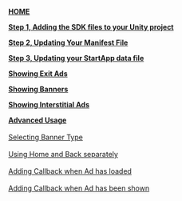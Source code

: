[**HOME**](Android-InApp-Unity-NH-Documentation)

[**Step 1, Adding the SDK files to your Unity project**](Android-InApp-Unity-NH-Documentation#step1)

[**Step 2, Updating Your Manifest File**](Android-InApp-Unity-NH-Documentation#step2)

[**Step 3, Updating your StartApp data file**](Android-InApp-Unity-NH-Documentation#step3)

[**Showing Exit Ads**](Android-InApp-Unity-NH-Documentation#step4)

[**Showing Banners**](Android-InApp-Unity-NH-Documentation#step5)

[**Showing Interstitial Ads**](Android-InApp-Unity-NH-Documentation#step6)

[**Advanced Usage**](unity-NH-android-advanced-usage)<br></br>
  [Selecting Banner Type](unity-NH-android-advanced-usage#banner-type)<br></br> 
  [Using Home and Back separately](unity-NH-android-advanced-usage#home-back)<br></br> 
  [Adding Callback when Ad has loaded](unity-NH-android-advanced-usage#load-callback)<br></br> 
  [Adding Callback when Ad has been shown](unity-NH-android-advanced-usage#close-callback)<br></br> 
